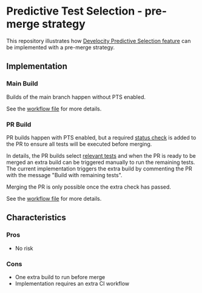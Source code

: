 # Predictive Test Selection - pre-merge strategy

This repository illustrates how [Develocity Predictive Selection feature](https://docs.gradle.com/enterprise/predictive-test-selection/) can be implemented with a pre-merge strategy.

## Implementation

### Main Build

Builds of the main branch happen without PTS enabled.

See the [workflow file](./.github/workflows/main-build.yml) for more details.

### PR Build

PR builds happen with PTS enabled, but a required [status check](https://docs.github.com/en/pull-requests/collaborating-with-pull-requests/collaborating-on-repositories-with-code-quality-features/about-status-checks) 
is added to the PR to ensure all tests will be executed before merging.

In details, the PR builds select [relevant tests](https://docs.gradle.com/enterprise/predictive-test-selection/#relevant-vs-remaining-tests) and when the PR is ready to be merged an extra build can be triggered manually to run the remaining tests.
The current implementation triggers the extra build by commenting the PR with the message "Build with remaining tests".

Merging the PR is only possible once the extra check has passed.

See the [workflow file](./.github/workflows/pr-build.yml) for more details.

## Characteristics

### Pros
- No risk

### Cons
- One extra build to run before merge
- Implementation requires an extra CI workflow